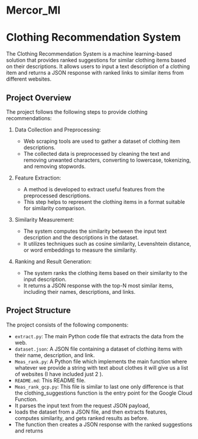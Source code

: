 # Mercor_Ml
# Clothing Recommendation System

The Clothing Recommendation System is a machine learning-based solution that provides ranked suggestions for similar clothing items based on their descriptions. It allows users to input a text description of a clothing item and returns a JSON response with ranked links to similar items from different websites.

## Project Overview

The project follows the following steps to provide clothing recommendations:

1. Data Collection and Preprocessing:
   - Web scraping tools are used to gather a dataset of clothing item descriptions.
   - The collected data is preprocessed by cleaning the text and removing unwanted characters, converting to lowercase, tokenizing, and removing stopwords.

2. Feature Extraction:
   - A method is developed to extract useful features from the preprocessed descriptions.
   - This step helps to represent the clothing items in a format suitable for similarity comparison.

3. Similarity Measurement:
   - The system computes the similarity between the input text description and the descriptions in the dataset.
   - It utilizes techniques such as cosine similarity, Levenshtein distance, or word embeddings to measure the similarity.

4. Ranking and Result Generation:
   - The system ranks the clothing items based on their similarity to the input description.
   - It returns a JSON response with the top-N most similar items, including their names, descriptions, and links.

## Project Structure

The project consists of the following components:

- `extract.py`: The main Python code file that extracts the data from the web.
- `dataset.json`: A JSON file containing a dataset of clothing items with their name, description, and link.
- `Meas_rank.py`: A Python file which implements the main function where whatever we provide a string with text about clothes it will give us a list of websites (I have included just 2 ).
- `README.md`: This README file.
- `Meas_rank_gcp.py`: This file is similar to last one only difference is that the clothing_suggestions function is the entry point for the Google Cloud Function.
-  It parses the input text from the request JSON payload,
-  loads the dataset from a JSON file, and then extracts features, computes similarity, and gets ranked results as before.
-   The function then creates a JSON response with the ranked suggestions and returns

